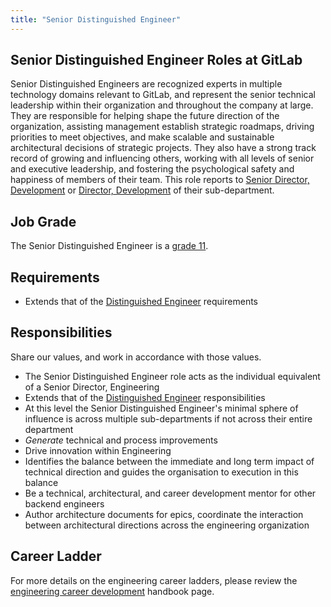 ```yaml
---
title: "Senior Distinguished Engineer"
---
```


## Senior Distinguished Engineer Roles at GitLab

Senior Distinguished Engineers are recognized experts in multiple technology domains relevant to GitLab, and represent the senior technical leadership within their organization and throughout the company at large. They are responsible for helping shape the future direction of the organization, assisting management establish strategic roadmaps, driving priorities to meet objectives, and make scalable and sustainable architectural decisions of strategic projects. They also have a strong track record of growing and influencing others, working with all levels of senior and executive leadership, and fostering the psychological safety and happiness of members of their team. This role reports to [Senior Director, Development](https://about.gitlab.com/job-families/engineering/engineering-management/#senior-director-development) or [Director, Development](https://about.gitlab.com/job-families/engineering/engineering-management/#director-development) of their sub-department.

## Job Grade

The Senior Distinguished Engineer is a [grade 11](https://about.gitlab.com/handbook/total-rewards/compensation/compensation-calculator/#gitlab-job-grades).

## Requirements

- Extends that of the [Distinguished Engineer](/job-families/engineering/development/management/distinguished/#requirements) requirements

## Responsibilities

Share our values, and work in accordance with those values.

- The Senior Distinguished Engineer role acts as the individual equivalent of a Senior Director, Engineering
- Extends that of the [Distinguished Engineer](/job-families/engineering/development/management/distinguished/#responsibilities) responsibilities
- At this level the Senior Distinguished Engineer's minimal sphere of influence is across multiple sub-departments if not across their entire department
- *Generate* technical and process improvements
- Drive innovation within Engineering
- Identifies the balance between the immediate and long term impact of technical direction and guides the organisation to execution in this balance
- Be a technical, architectural, and career development mentor for other backend engineers
- Author architecture documents for epics, coordinate the interaction between architectural directions across the engineering organization

## Career Ladder

For more details on the engineering career ladders, please review the [engineering career development](https://about.gitlab.com/handbook/engineering/career-development/#roles) handbook page.

